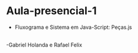 # Aula-presencial-1
- Fluxograma e Sistema em Java-Script: Peças.js
<br>
-Gabriel Holanda e Rafael Felix
